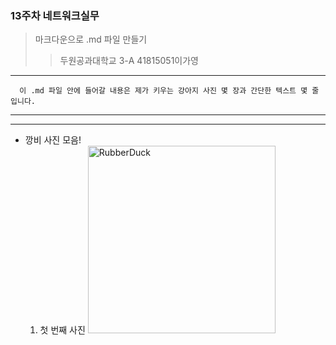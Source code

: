 ### 13주차 네트워크실무
> 마크다운으로 .md 파일 만들기
>> 두원공과대학교 3-A 41815051이가영
-------------------------------------
` ` ` 
이 .md 파일 안에 들어갈 내용은 제가 키우는 강아지 사진 몇 장과 간단한 텍스트 몇 줄입니다.
` ` ` 

-------------------------------------
-------------------------------------
+ 깡비 사진 모음!
  1. 첫 번째 사진
  <img src="/path/to/img.jpg" width="300px" height="300px" title="px(픽셀) 크기 설정" alt="RubberDuck"></img><br/>
